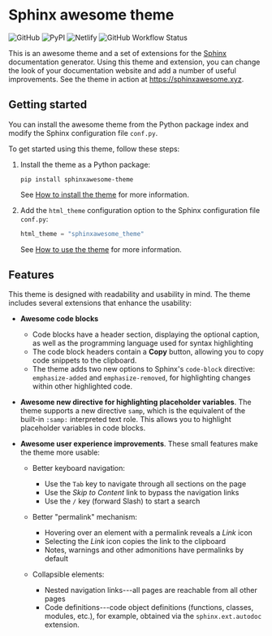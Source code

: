# Sphinx awesome theme


![GitHub](https://img.shields.io/github/license/kai687/sphinxawesome-theme?color=blue&style=for-the-badge)
![PyPI](https://img.shields.io/pypi/v/sphinxawesome-theme?color=eb5&style=for-the-badge&logo=pypi)
![Netlify](https://img.shields.io/netlify/e6d20a5c-b49e-4ebc-80f6-59fde8f24e22?logo=netlify&style=for-the-badge)
![GitHub Workflow Status](https://img.shields.io/github/workflow/status/kai687/sphinxawesome-theme/Lint?label=Lint&logo=Github&style=for-the-badge)

<!-- readme-start -->

This is an awesome theme and a set of extensions for the
[Sphinx](https://www.sphinx-doc.org/en/master/) documentation generator. Using this
theme and extension, you can change the look of your documentation website and add a
number of useful improvements. See the theme in action at https://sphinxawesome.xyz.

## Getting started

You can install the awesome theme from the Python package index and modify the Sphinx
configuration file `conf.py`.

To get started using this theme, follow these steps:

1. Install the theme as a Python package:

   ```console
   pip install sphinxawesome-theme
   ```

   See [How to install the theme](https://sphinxawesome.xyz/how-to/install/) for more information.

1. Add the `html_theme` configuration option to the Sphinx configuration file
   `conf.py`:

   ```python
   html_theme = "sphinxawesome_theme"
   ```

   See [How to use the theme](https://sphinxawesome.xyz/how-to/use/) for more information.

## Features

This theme is designed with readability and usability in mind. The theme includes
several extensions that enhance the usability:

- **Awesome code blocks**

    - Code blocks have a header section, displaying the optional caption, as well as the
      programming language used for syntax highlighting
    - The code block headers contain a **Copy** button, allowing you to copy code
      snippets to the clipboard.
    - The theme adds two new options to Sphinx's `code-block` directive:
      `emphasize-added` and `emphasize-removed`, for highlighting changes within other
      highlighted code.

- **Awesome new directive for highlighting placeholder variables**. The theme supports a
  new directive `samp`, which is the equivalent of the built-in
  `:samp:` interpreted text role. This allows you to highlight placeholder variables
  in code blocks.

- **Awesome user experience improvements**. These small features make the theme more
  usable:

    - Better keyboard navigation:

      <!-- vale 18F.Clarity = NO -->
      - Use the `Tab` key to navigate through all sections on the page
      - Use the *Skip to Content* link to bypass the navigation links
      - Use the `/` key (forward Slash) to start a search
      <!-- vale 18F.Clarity = YES -->

    - Better "permalink" mechanism:

      - Hovering over an element with a permalink reveals a *Link* icon
      - Selecting the *Link* icon copies the link to the clipboard
      - Notes, warnings and other admonitions have permalinks by default

    - Collapsible elements:

      - Nested navigation links---all pages are reachable from all other pages
      - Code definitions---code object definitions (functions, classes, modules, etc.), for example, obtained via the `sphinx.ext.autodoc` extension.
